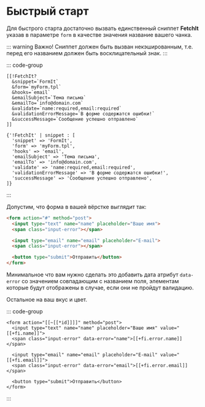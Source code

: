 # Быстрый старт

Для быстрого старта достаточно вызвать единственный сниппет **FetchIt** указав в параметре `form` в качестве значения название вашего чанка.

::: warning Важно!
Сниппет должен быть вызван некэшированным, т.е. перед его названием должен быть восклицательный знак.
:::

::: code-group

```modx
[[!FetchIt?
  &snippet=`FormIt`
  &form=`myForm.tpl`
  &hooks=`email`
  &emailSubject=`Тема письма`
  &emailTo=`info@domain.com`
  &validate=`name:required,email:required`
  &validationErrorMessage=`В форме содержатся ошибки!`
  &successMessage=`Сообщение успешно отправлено`
]]
```

```fenom
{'!FetchIt' | snippet : [
  'snippet' => 'FormIt',
  'form' => 'myForm.tpl',
  'hooks' => 'email',
  'emailSubject' => 'Тема письма',
  'emailTo' => 'info@domain.com',
  'validate' => 'name:required,email:required',
  'validationErrorMessage' => 'В форме содержатся ошибки!',
  'successMessage' => 'Сообщение успешно отправлено',
]}
```

:::

Допустим, что форма в вашей вёрстке выглядит так:

```html
<form action="#" method="post">
  <input type="text" name="name" placeholder="Ваше имя">
  <span class="input-error"></span>

  <input type="email" name="email" placeholder="E-mail">
  <span class="input-error"></span>

  <button type="submit">Отправить</button>
</form>
```

Минимальное что вам нужно сделать это добавить дата атрибут `data-error` со значением совпадающим с названием поля, элементам которые будут отображены в случае, если они не пройдут валидацию.

Остальное на ваш вкус и цвет.

::: code-group

```modx [myForm.tpl]
<form action="[[~[[*id]]]]" method="post">
  <input type="text" name="name" placeholder="Ваше имя" value="[[+fi.name]]">
  <span class="input-error" data-error="name">[[+fi.error.name]]</span>

  <input type="email" name="email" placeholder="E-mail" value="[[+fi.email]]">
  <span class="input-error" data-error="email">[[+fi.error.email]]</span>

  <button type="submit">Отправить</button>
</form>
```

:::
